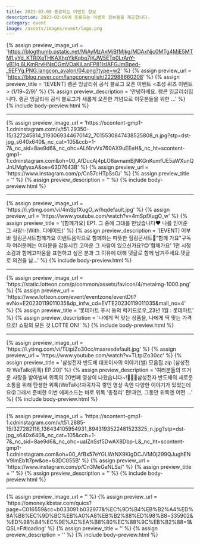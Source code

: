 ```yaml
---
title: 2023-02-09 종료되는 이벤트 정보
description: 2023-02-09에 종료되는 이벤트 정보들을 제공합니다.
category: event
image: /assets/images/event/logo.png
---
```

{% assign preview_image_url = 'https://blogthumb.pstatic.net/MjAyMzAxMjBfMjkg/MDAxNjc0MTg4MjE5MTM1.yYd_KTRIXeTHKAXhgYkKqbo7jKJW5ETp0LrAnY-yB1Ig.6LKmRrvHNsCGmVOaKiLanFP81IsIAFGJmBped-_9EFYg.PNG.langcon_avalon/04.png?type=w2' %}
{% assign preview_url = 'https://blog.naver.com/langconenglish/222988660208' %}
{% assign preview_title = '[EVENT] 랭콘 잉글리쉬 공식 블로그 오픈 이벤트 &lt;초성 퀴즈 이벤트&gt; (1/19~2/9)' %}
{% assign preview_description = '안녕하세요. 랭콘 잉글리쉬입니다. 랭콘 잉글리쉬 공식 블로그가 새롭게 오픈한 기념으로 이웃분들을 위한 ...' %}
{% include body-preview.html %}
<hr>{% assign preview_image_url = 'https://scontent-gmp1-1.cdninstagram.com/v/t51.29350-15/327245814_1193069344670142_7015530847438525808_n.jpg?stp=dst-jpg_s640x640&amp;_nc_cat=105&amp;ccb=1-7&amp;_nc_sid=8ae9d6&amp;_nc_ohc=ALf4rvVx760AX9uEEeH&amp;_nc_ht=scontent-gmp1-1.cdninstagram.com&amp;oh=00_AfDucAj4pLO8avnamBjNKGnKumfUE5aWXunQJnUMgfysxA&amp;oe=63D7643B' %}
{% assign preview_url = 'https://www.instagram.com/p/Cn57cHTpSsG/' %}
{% assign preview_title = '' %}
{% assign preview_description = '' %}
{% include body-preview.html %}
<hr>{% assign preview_image_url = 'https://i.ytimg.com/vi/4mSpfXugO_w/hqdefault.jpg' %}
{% assign preview_url = 'https://www.youtube.com/watch?v=4mSpfXugO_w' %}
{% assign preview_title = '[함께가요] EP1. 그 중에 그대를 만났습니다❤️ 나를 믿어준 그 사람✨(With. 디에이드)' %}
{% assign preview_description = '[EVENT] 어부바 힐링콘서트함께가요 이벤트음악으로 함께하는 따뜻한 힐링콘서트🎤&quot;함께 가요&quot;구독자 여러분께는 여러분을 감동시킨 고마운 그 사람이 있으신가요?😊&#39;함께가요&#39; 1편 시청 소감과 함께고마움을 표현하고 싶은 분과 그 이유에 대해 댓글로 함께 남겨주세요.댓글로 의견을 남...' %}
{% include body-preview.html %}
<hr>{% assign preview_image_url = 'https://static.lotteon.com/p/common/assets/favicon/4/metaimg-1000.png' %}
{% assign preview_url = 'https://www.lotteon.com/event/eventzone/eventDtl?evNo=E20230119011035&dp_infw_cd=EVTE20230119011035&mall_no=4' %}
{% assign preview_title = '롯데마트 푸시 동의 럭키드로우_23년 1월 : 롯데마트' %}
{% assign preview_description = '나에게 딱 맞는 상품을, 나에게 딱 맞는 가격으로! 쇼핑의 모든 것 LOTTE ON!' %}
{% include body-preview.html %}
<hr>{% assign preview_image_url = 'https://i.ytimg.com/vi/TLtpiZo30cc/maxresdefault.jpg' %}
{% assign preview_url = 'https://www.youtube.com/watch?v=TLtpiZo30cc' %}
{% assign preview_title = '삼성전자 반도체 대표이사의 이야기(썰) 모음집.zip [삼성전자 WeTalk(위톡) EP.20]' %}
{% assign preview_description = '여러분들의 뜨거운 사랑을 받아벌써 위톡의 20번째 영상이 나왔습니다~!👏👏👏삼성전자 반도체의 새로운 소통을 위해 탄생한 위톡(WeTalk)!차곡차곡 쌓인 영상 속엔 다양한 이야기가 있었는데요😲그래서 준비한 이번 에피소드는 바로 위톡 ‘총정리’ 편!과연, 그동안 위톡엔 어떤 ...' %}
{% include body-preview.html %}
<hr>{% assign preview_image_url = 'https://scontent-gmp1-1.cdninstagram.com/v/t51.2885-15/327282116_136434105954931_8943193522481523325_n.jpg?stp=dst-jpg_s640x640&amp;_nc_cat=105&amp;ccb=1-7&amp;_nc_sid=8ae9d6&amp;_nc_ohc=uaIZnSsf5DwAX8Dbp-L&amp;_nc_ht=scontent-gmp1-1.cdninstagram.com&amp;oh=00_AfBx57eYGLWrNX9KIgDCJVMOj299QJughENV9lmEb1t7pw&amp;oe=63DC055B' %}
{% assign preview_url = 'https://www.instagram.com/p/Cn3MeGaNLSa/' %}
{% assign preview_title = '' %}
{% assign preview_description = '' %}
{% include body-preview.html %}
<hr>{% assign preview_image_url = '' %}
{% assign preview_url = 'https://omoney.kbstar.com/quics?page=C016559&cc=b033091:b032977&%EC%9D%B4%EB%B2%A4%ED%8A%B8%EC%9D%BC%EB%A0%A8%EB%B2%88%ED%98%B8=335902&%ED%98%84%EC%9E%AC%EA%B8%80%EC%88%9C%EB%B2%88=1&QSL=F#loading' %}
{% assign preview_title = '' %}
{% assign preview_description = '' %}
{% include body-preview.html %}
